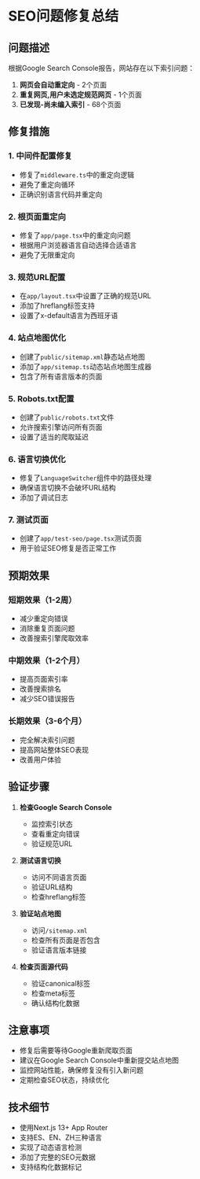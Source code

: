 # SEO问题修复总结

## 问题描述
根据Google Search Console报告，网站存在以下索引问题：
1. **网页会自动重定向** - 2个页面
2. **重复网页,用户未选定规范网页** - 1个页面  
3. **已发现-尚未编入索引** - 68个页面

## 修复措施

### 1. 中间件配置修复
- 修复了`middleware.ts`中的重定向逻辑
- 避免了重定向循环
- 正确识别语言代码并重定向

### 2. 根页面重定向
- 修复了`app/page.tsx`中的重定向问题
- 根据用户浏览器语言自动选择合适语言
- 避免了无限重定向

### 3. 规范URL配置
- 在`app/layout.tsx`中设置了正确的规范URL
- 添加了hreflang标签支持
- 设置了x-default语言为西班牙语

### 4. 站点地图优化
- 创建了`public/sitemap.xml`静态站点地图
- 添加了`app/sitemap.ts`动态站点地图生成器
- 包含了所有语言版本的页面

### 5. Robots.txt配置
- 创建了`public/robots.txt`文件
- 允许搜索引擎访问所有页面
- 设置了适当的爬取延迟

### 6. 语言切换优化
- 修复了`LanguageSwitcher`组件中的路径处理
- 确保语言切换不会破坏URL结构
- 添加了调试日志

### 7. 测试页面
- 创建了`app/test-seo/page.tsx`测试页面
- 用于验证SEO修复是否正常工作

## 预期效果

### 短期效果（1-2周）
- 减少重定向错误
- 消除重复页面问题
- 改善搜索引擎爬取效率

### 中期效果（1-2个月）
- 提高页面索引率
- 改善搜索排名
- 减少SEO错误报告

### 长期效果（3-6个月）
- 完全解决索引问题
- 提高网站整体SEO表现
- 改善用户体验

## 验证步骤

1. **检查Google Search Console**
   - 监控索引状态
   - 查看重定向错误
   - 验证规范URL

2. **测试语言切换**
   - 访问不同语言页面
   - 验证URL结构
   - 检查hreflang标签

3. **验证站点地图**
   - 访问`/sitemap.xml`
   - 检查所有页面是否包含
   - 验证语言版本链接

4. **检查页面源代码**
   - 验证canonical标签
   - 检查meta标签
   - 确认结构化数据

## 注意事项

- 修复后需要等待Google重新爬取页面
- 建议在Google Search Console中重新提交站点地图
- 监控网站性能，确保修复没有引入新问题
- 定期检查SEO状态，持续优化

## 技术细节

- 使用Next.js 13+ App Router
- 支持ES、EN、ZH三种语言
- 实现了动态语言检测
- 添加了完整的SEO元数据
- 支持结构化数据标记 